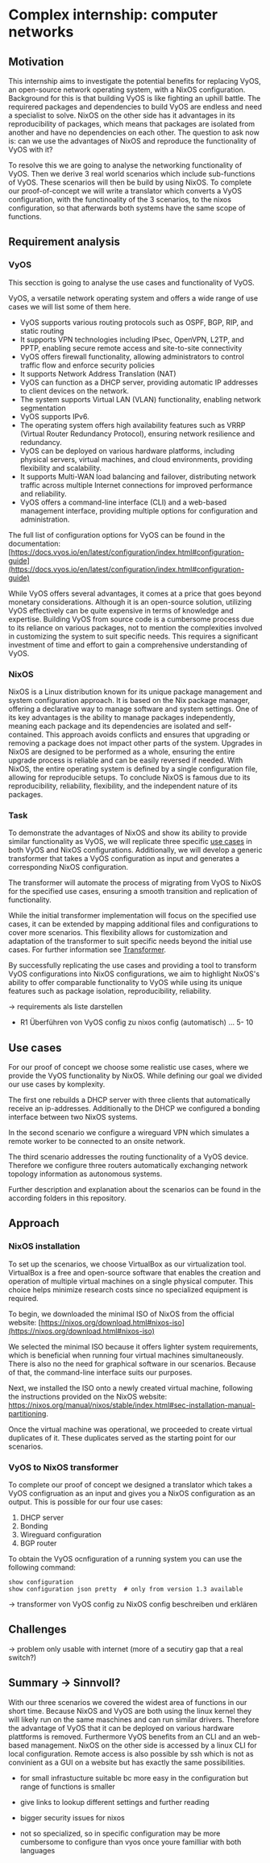 # Complex internship: computer networks
## Motivation 
This internship aims to investigate the potential benefits for replacing VyOS, an open-source network operating system, with a NixOS configuration. Background for this is that building VyOS is like fighting an uphill battle. The requirered packages and dependencies to build VyOS are endless and need a specialist to solve. 
NixOS on the other side has it advantages in its reproducibility of packages, which means that packages are isolated from another and have no dependencies on each other.
The question to ask now is: can we use the advantages of NixOS and reproduce the functionality of VyOS with it? 

To resolve this we are going to analyse the networking functionality of VyOS. Then we derive 3 real world scenarios which include sub-functions of VyOS. These scenarios will then be build by using NixOS. To complete our proof-of-concept we will write a translator which converts a VyOS configuration, with the functinoality of the 3 scenarios, to the nixos configuration, so that afterwards both systems have the same scope of functions.

## Requirement analysis 

### VyOS
This secction is going to analyse the use cases and functionality of VyOS. 

VyOS, a versatile network operating system and offers a wide range of use cases we will list some of them here. 

- VyOS supports various routing protocols such as OSPF, BGP, RIP, and static routing
- It supports VPN technologies including IPsec, OpenVPN, L2TP, and PPTP, enabling secure remote access and site-to-site connectivity
- VyOS offers firewall functionality, allowing administrators to control traffic flow and enforce security policies
- It supports Network Address Translation (NAT)
- VyOS can function as a DHCP server, providing automatic IP addresses to client devices on the network.
- The system supports Virtual LAN (VLAN) functionality, enabling network segmentation
- VyOS supports IPv6.
- The operating system offers high availability features such as VRRP (Virtual Router Redundancy Protocol), ensuring network resilience and redundancy.
- VyOS can be deployed on various hardware platforms, including physical servers, virtual machines, and cloud environments, providing flexibility and scalability.
- It supports Multi-WAN load balancing and failover, distributing network traffic across multiple Internet connections for improved performance and reliability.
- VyOS offers a command-line interface (CLI) and a web-based management interface, providing multiple options for configuration and administration.

The full list of configuration options for VyOS can be found in the documentation:
[https://docs.vyos.io/en/latest/configuration/index.html#configuration-guide](https://docs.vyos.io/en/latest/configuration/index.html#configuration-guide)

While VyOS offers several advantages, it comes at a price that goes beyond monetary considerations. Although it is an open-source solution, utilizing VyOS effectively can be quite expensive in terms of knowledge and expertise. Building VyOS from source code is a cumbersome process due to its reliance on various packages, not to mention the complexities involved in customizing the system to suit specific needs. This requires a significant investment of time and effort to gain a comprehensive understanding of VyOS.

### NixOS

NixOS is a Linux distribution known for its unique package management and system configuration approach. 
It is based on the Nix package manager, offering a declarative way to manage software and system settings. 
One of its key advantages is the ability to manage packages independently, meaning each package and its dependencies are isolated and self-contained. 
This approach avoids conflicts and ensures that upgrading or removing a package does not impact other parts of the system. 
Upgrades in NixOS are designed to be performed as a whole, ensuring the entire upgrade process is reliable and can be easily reversed if needed.
With NixOS, the entire operating system is defined by a single configuration file, allowing for reproducible setups. 
To conclude NixOS is famous due to its reproducibility, reliability, flexibility, and the independent nature of its packages.


### Task
To demonstrate the advantages of NixOS and show its ability to provide similar functionality as VyOS, we will replicate three specific [use cases](#use-cases) in both VyOS and NixOS configurations. Additionally, we will develop a generic transformer that takes a VyOS configuration as input and generates a corresponding NixOS configuration.

The transformer will automate the process of migrating from VyOS to NixOS for the specified use cases, ensuring a smooth transition and replication of functionality.

While the initial transformer implementation will focus on the specified use cases, it can be extended by mapping additional files and configurations to cover more scenarios. 
This flexibility allows for customization and adaptation of the transformer to suit specific needs beyond the initial use cases.
For further information see [Transformer](#vyos-to-nixos-transformer).

By successfully replicating the use cases and providing a tool to transform VyOS configurations into NixOS configurations, we aim to highlight NixOS's ability to offer comparable functionality to VyOS while using its unique features such as package isolation, reproducibility, reliability.

-> requirements als liste darstellen 
- R1 Überführen von VyOS config zu nixos config (automatisch)
...  5- 10 


## Use cases 
For our proof of concept we choose some realistic use cases, where we provide the VyOS functionality by NixOS. While defining our goal we divided our use cases by komplexity. 

The first one rebuilds a DHCP server with three clients that automatically receive an ip-addresses. Additionally to the DHCP we configured a bonding interface between two NixOS systems. 

In the second scenario we configure a wireguard VPN which simulates a remote worker to be connected to an onsite network.

The third scenario addresses the routing functionality of a VyOS device. Therefore we configure three routers automatically exchanging network topology information as autonomous systems. 

Further description and explanation about the scenarios can be found in the according folders in this repository. 

## Approach 

### NixOS installation
To set up the scenarios, we choose VirtualBox as our virtualization tool. VirtualBox is a free and open-source software that enables the creation and operation of multiple virtual machines on a single physical computer. This choice helps minimize research costs since no specialized equipment is required.

To begin, we downloaded the minimal ISO of NixOS from the official website: 
[https://nixos.org/download.html#nixos-iso](https://nixos.org/download.html#nixos-iso)

We selected the minimal ISO because it offers lighter system requirements, which is beneficial when running four virtual machines simultaneously. There is also no the need for graphical software in our scenarios. Because of that, the command-line interface suits our purposes.

Next, we installed the ISO onto a newly created virtual machine, following the instructions provided on the NixOS website: https://nixos.org/manual/nixos/stable/index.html#sec-installation-manual-partitioning.

Once the virtual machine was operational, we proceeded to create virtual duplicates of it. These duplicates served as the starting point for our scenarios.


### VyOS to NixOS transformer
To complete our proof of concept we designed a translator which takes a VyOS configruation as an input and gives you a NixOS configuration as an output. This is possible for our four use cases: 
1. DHCP server
2. Bonding
3. Wireguard configuration
4. BGP router 

To obtain the VyOS ocnfiguration of a running system you can use the following command: 
```
show configuration 
show configuration json pretty  # only from version 1.3 available
```


-> transformer von VyOS config zu NixOS config beschreiben und erklären 


## Challenges 

-> problem only usable with internet (more of a secutiry gap that a real switch?)

## Summary -> Sinnvoll? 
With our three scenarios we covered the widest area of functions in our short time. Because NixOS and VyOS are both using the linux kernel they will likely run on the same maschines and can run similar drivers. Therefore the advantage of VyOS that it can be deployed on various hardware plattforms is removed. Furthermore VyOS benefits from an CLI and an web-based management. NixOS on the other side is accessed by a linux CLI for local configuration. Remote access is also possible by ssh which is not as convinient as a GUI on a website but has exactly the same possibilities.


- for small infrastucture suitable bc more easy in the configuration but range of functions is smaller 
- give links to lookup different settings and further reading 

- bigger security issues for nixos
- not so specialized, so in specific configuration may be more cumbersome to configure than vyos once youre familliar with both languages
